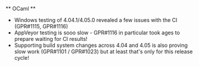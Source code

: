 ** OCaml **
- Windows testing of 4.04.1/4.05.0 revealed a few issues with the CI (GPR#1115, GPR#1116)
- AppVeyor testing is sooo slow - GPR#1116 in particular took ages to prepare waiting for CI results!
- Supporting build system changes across 4.04 and 4.05 is also proving slow work (GPR#1101 / GPR#1023) but at least that's only for this release cycle!
